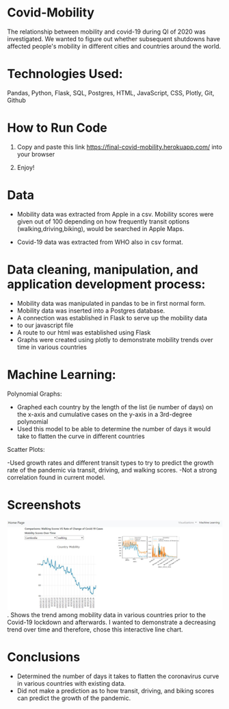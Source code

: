 # Covid-Mobility

The relationship between mobility and covid-19 during QI of 2020 was investigated. We wanted to figure out whether subsequent shutdowns have affected people's mobility in different cities and countries around the world.

# Technologies Used:

Pandas, Python, Flask, SQL, Postgres, HTML, JavaScript, CSS, Plotly, Git, Github

# How to Run Code

1) Copy and paste this link https://final-covid-mobility.herokuapp.com/ into your browser

2) Enjoy!

# Data

- Mobility data was extracted from Apple in a csv. Mobility scores were given out of 100 depending on how frequently transit options (walking,driving,biking), would be searched in Apple Maps. 

- Covid-19 data was extracted from WHO also in csv format.

# Data cleaning, manipulation, and application development process:

- Mobility data was manipulated in pandas to be in first normal form.
- Mobility data was inserted into a Postgres database.
- A connection was established in Flask to serve up the mobility data
- to our javascript file
- A route to our html was established using Flask
- Graphs were created using plotly to demonstrate mobility trends over time in various countries

# Machine Learning:

Polynomial Graphs:

- Graphed each country by the length of the list (ie number of days) on the x-axis and cumulative cases on the y-axis in a 3rd-degree polynomial
- Used this model to be able to determine the number of days it would take to flatten the curve in different countries

Scatter Plots:

-Used growth rates and different transit types to try to predict the growth rate of the pandemic via transit, driving, and walking scores.
-Not a strong correlation found in current model.

# Screenshots

![ScreenShot](Home_1.JPG). Shows the trend among mobility data in various countries prior to the Covid-19 lockdown and afterwards. I wanted to demonstrate a decreasing trend over time and therefore, chose this interactive line chart. 


# Conclusions
- Determined the number of days it takes to flatten the coronavirus curve in various countries with existing data.
- Did not make a prediction as to how transit, driving, and biking scores can predict the growth of the pandemic.
